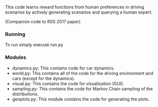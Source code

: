 This code learns reward functions from human preferences in driving scenarios by actively generating scenarios and querying a human expert.

(Companion code to RSS 2017 paper)

### Running

To run simply execute run.py

### Modules

- dynamics.py: This contains code for car dynamics.
- world.py: This contains all of the code for the driving environment and cars (except for the dynamics).
- visual.py: This contains the code for visualization (GUI).
- sampling.py: This contains the code for Markov Chain sampling of the distributions.
- genplots.py: This module contains the code for generating the plots.
